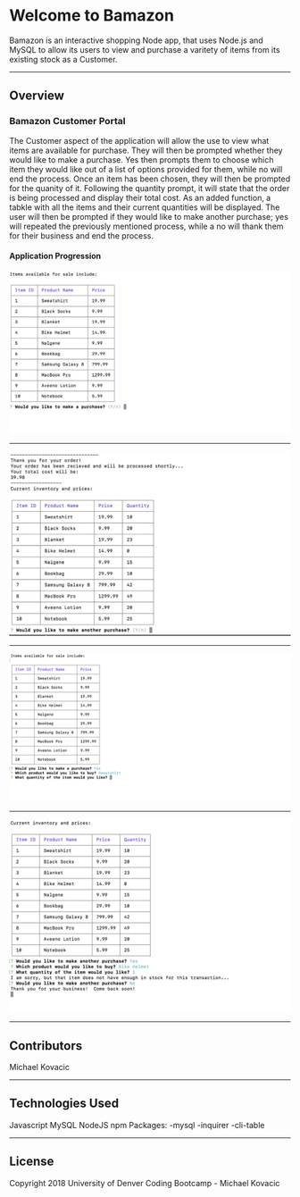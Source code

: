 # Welcome to Bamazon

Bamazon is an interactive shopping Node app, that uses Node.js and MySQL to allow its users to view and purchase a varitety of items from its existing stock as a Customer.

***

## Overview

### Bamazon Customer Portal

The Customer aspect of the application will allow the use to view what items are available for purchase.  They will then be prompted whether they would like to make a purchase.  Yes then prompts them to choose which item they would like out of a list of options provided for them, while no will end the process.  Once an item has been chosen, they will then be prompted for the quanity of it.  Following the quantity prompt, it will state that the order is being processed and display their total cost.  As an added function, a tabkle with all the items and their current quantities will be displayed.  The user will then be prompted if they would like to make another purchase; yes will repeated the previously mentioned process, while a no will thank them for their business and end the process.

#### Application Progression

![CLI Images](images/openingImage.png)
***
![CLI Images](images/orderReceived.png)
***
![CLI Images](images/quantityImage.png)
***
![CLI Images](images/endImage.png)

***
## Contributors
Michael Kovacic

***

## Technologies Used
Javascript
MySQL
NodeJS
npm Packages:
    -mysql
    -inquirer
    -cli-table

***

## License
Copyright 2018 University of Denver Coding Bootcamp - Michael Kovacic
